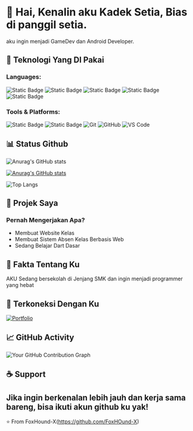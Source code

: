 # 👋 Hai, Kenalin aku Kadek Setia, Bias di panggil setia.
aku ingin menjadi GameDev dan Android Developer.

## 🔧 Teknologi Yang DI Pakai

### Languages:
![Static Badge](https://img.shields.io/badge/HTML-blue?style=for-the-badge&logo=html5&logoColor=black&color=%23E34F26)
![Static Badge](https://img.shields.io/badge/Android_Studio-blue?style=for-the-badge&logo=androidstudio&logoColor=black&color=%233DDC84)
![Static Badge](https://img.shields.io/badge/Dart-blue?style=for-the-badge&logo=Dart&logoColor=black&color=%230175C2)
![Static Badge](https://img.shields.io/badge/kotlin-blue?style=for-the-badge&logo=kotlin&logoColor=black&color=%237F52FF)
![Static Badge](https://img.shields.io/badge/C_Language-blue?style=for-the-badge&logo=c&logoColor=black&color=%23A8B9CC)



### Tools & Platforms:
![Static Badge](https://img.shields.io/badge/Godot_Engine-Blue?style=for-the-badge&logo=godotengine&logoColor=black&logoSize=12&labelColor=%23b0b0b0&color=%23478CBF)
![Static Badge](https://img.shields.io/badge/Unity-blue?style=for-the-badge&logo=unity&logoColor=black&color=%23696a6b)
![Git](https://img.shields.io/badge/-Git-F05032?style=flat-square&logo=git&logoColor=white)
![GitHub](https://img.shields.io/badge/-GitHub-181717?style=flat-square&logo=github)
![VS Code](https://img.shields.io/badge/-VS%20Code-007ACC?style=flat-square&logo=visual-studio-code)

## 📊 Status Github

![Anurag's GitHub stats](https://github-readme-stats.vercel.app/api?username=FoxHound-X&show_icons=true&theme=tokyonight)

[![Anurag's GitHub stats](https://github-readme-stats.vercel.app/api?username=MitkoVtori&include_all_commits=true&theme=aura)](https://github.com/anuraghazra/github-readme-stats)

![Top Langs](https://github-readme-stats.vercel.app/api/top-langs/?username=FoxHound-X&layout=compact&theme=onedark)



## 🌟 Projek Saya

### Pernah Mengerjakan Apa?
- Membuat Website Kelas
- Membuat Sistem Absen Kelas Berbasis Web
- Sedang Belajar Dart Dasar


## 📝 Fakta Tentang Ku
  AKU Sedang bersekolah di Jenjang SMK dan ingin menjadi programmer yang hebat


## 🤝 Terkoneksi Dengan Ku
[![Portfolio](https://img.shields.io/badge/-Portfolio-4285F4?style=flat-square&logo=google-chrome&logoColor=white)](YOUR_PORTFOLIO_URL)

## 📈 GitHub Activity
![Your GitHub Contribution Graph](https://activity-graph.herokuapp.com/graph?username=Fox&theme=github)

## ☕ Support
Jika ingin berkenalan lebih jauh dan kerja sama bareng, bisa ikuti akun github ku yak!
---
⭐️ From FoxHound-X(https://github.com/FoxHOund-X)
